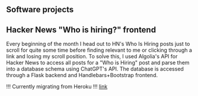 ## Software projects

## Hacker News "Who is hiring?" frontend
Every beginning of the month I head out to HN's Who Is Hiring posts just to scroll for quite some time before finding relevant to me or clicking through a link and losing my scroll position. To solve this, I used Algolia's API for Hacker News to access all posts for a "Who is Hiring" post and parse them into a database schema using ChatGPT's API. The database is accessed through a Flask backend and Handlebars+Bootstrap frontend.


!!! Currently migrating from Heroku !!!
[link](https://hn-job-site-724f86eac2b5.herokuapp.com/)

<!-- ## Ubuntu Touch Local LLM Client -->